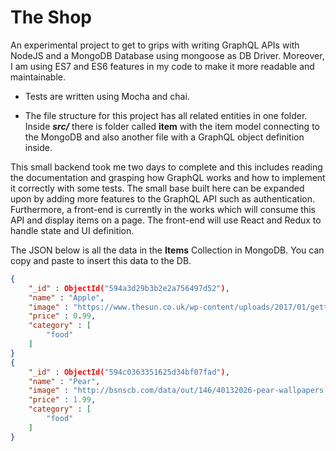# The Shop

An experimental project to get to grips with writing GraphQL APIs with NodeJS and a MongoDB Database using mongoose as DB Driver. Moreover, I am using ES7 and ES6 features in my code to make it more readable and maintainable.

- Tests are written using Mocha and chai.

- The file structure for this project has all related entities in one folder. Inside ***src/*** there is folder called **item** with the item model connecting to the MongoDB and also another file with a GraphQL object definition inside.

This small backend took me two days to complete and this includes reading the documentation and grasping how GraphQL works and how to implement it correctly with some tests. The small base built here can be expanded upon by adding more features to the GraphQL API such as authentication. Furthermore, a front-end is currently in the works which will consume this API and display items on a page. The front-end will use React and Redux to handle state and UI definition.

The JSON below is all the data in the **Items** Collection in MongoDB. You can copy and paste to insert this data to the DB.

```JSON
{
	"_id" : ObjectId("594a3d29b3b2e2a756497d52"),
	"name" : "Apple",
	"image" : "https://www.thesun.co.uk/wp-content/uploads/2017/01/gettyimages-185071735.jpg?strip=all&w=960",
	"price" : 0.99,
	"category" : [
		"food"
	]
}
{
	"_id" : ObjectId("594c0363351625d34bf07fad"),
	"name" : "Pear",
	"image" : "http://bsnscb.com/data/out/146/40132026-pear-wallpapers.jpg",
	"price" : 1.99,
	"category" : [
		"food"
	]
}

```
